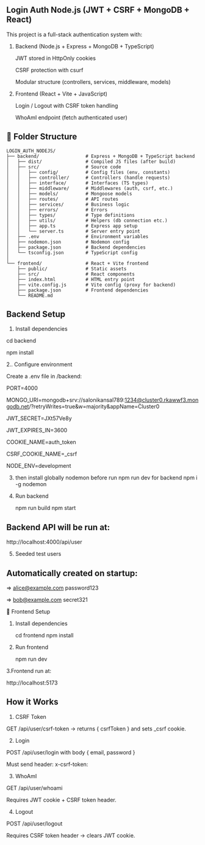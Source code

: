 ## Login Auth Node.js (JWT + CSRF + MongoDB + React)

This project is a full-stack authentication system with:

1. Backend (Node.js + Express + MongoDB + TypeScript)

   JWT stored in HttpOnly cookies

   CSRF protection with csurf

   Modular structure (controllers, services, middleware, models)

2. Frontend (React + Vite + JavaScript)

   Login / Logout with CSRF token handling

   WhoAmI endpoint (fetch authenticated user)

## 📂 Folder Structure

```plaintext
LOGIN_AUTH_NODEJS/
├── backend/                 # Express + MongoDB + TypeScript backend
│   ├── dist/                # Compiled JS files (after build)
│   ├── src/                 # Source code
│   │   ├── config/          # Config files (env, constants)
│   │   ├── controller/      # Controllers (handle requests)
│   │   ├── interface/       # Interfaces (TS types)
│   │   ├── middleware/      # Middlewares (auth, csrf, etc.)
│   │   ├── models/          # Mongoose models
│   │   ├── routes/          # API routes
│   │   ├── services/        # Business logic
│   │   ├── errors/          # Errors
│   │   ├── types/           # Type definitions
│   │   ├── utils/           # Helpers (db connection etc.)
│   │   ├── app.ts           # Express app setup
│   │   └── server.ts        # Server entry point
│   ├── .env                 # Environment variables
│   ├── nodemon.json         # Nodemon config
│   ├── package.json         # Backend dependencies
│   └── tsconfig.json        # TypeScript config
│
└── frontend/                # React + Vite frontend
    ├── public/              # Static assets
    ├── src/                 # React components
    ├── index.html           # HTML entry point
    ├── vite.config.js       # Vite config (proxy for backend)
    ├── package.json         # Frontend dependencies
    └── README.md

``` 




##  Backend Setup

1. Install dependencies
   
cd backend

npm install

2.. Configure environment

Create a .env file in /backend:

PORT=4000

MONGO_URI=mongodb+srv://salonikansal789:1234@cluster0.rkawwf3.mongodb.net/?retryWrites=true&w=majority&appName=Cluster0

JWT_SECRET=JXt57Ve8y

JWT_EXPIRES_IN=3600

COOKIE_NAME=auth_token

CSRF_COOKIE_NAME=_csrf

NODE_ENV=development

3. then install globally nodemon before run npm run dev for backend
npm i -g nodemon

4. Run backend

   npm run build
   npm start

## Backend API will be run at:

http://localhost:4000/api/user


5. Seeded test users

## Automatically created on startup:

=> alice@example.com
  password123

=> bob@example.com
  secret321


🎨 Frontend Setup
1. Install dependencies

   cd frontend
   npm install

2. Run frontend

   npm run dev
   
3.Frontend run at:

http://localhost:5173


## How it Works

1. CSRF Token

GET /api/user/csrf-token → returns { csrfToken } and sets _csrf cookie.

2. Login

POST /api/user/login with body { email, password }

Must send header: x-csrf-token: <token>

3. WhoAmI

GET /api/user/whoami

Requires JWT cookie + CSRF token header.

4. Logout

POST /api/user/logout

Requires CSRF token header → clears JWT cookie.



